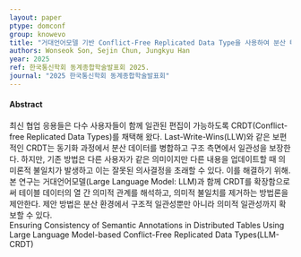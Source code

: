 ```yaml
---
layout: paper
ptype: domconf
group: knowevo
title: "거대언어모델 기반 Conflict-Free Replicated Data Type을 사용하여 분산 테이블의 의미적 어노테이션 일관성 보장"
authors: Wonseok Son, Sejin Chun, Jungkyu Han
year: 2025
ref: 한국통신학회 동계종합학술발표회 2025.
journal: "2025 한국통신학회 동계종합학술발표회"
---
```


<h4><span class="badge badge-info">Abstract</span></h4>
최신 협업 응용들은 다수 사용자들이 함께 일관된 편집이 가능하도록 CRDT(Conflict-free Replicated Data Types)를 채택해 왔다. Last-Write-Wins(LLW)와 같은 보편적인 CRDT는 동기화 과정에서 분산 데이터를 병합하고 구조 측면에서 일관성을 보장한다. 하지만, 기존 방법은 다른 사용자가 같은 의미이지만 다른 내용을 업데이트할 때 의미론적 불일치가 발생하고 이는 잘못된 의사결정을 초래할 수 있다. 이를 해결하기 위해. 본 연구는 거대언어모델(Large Language Model: LLM)과 함께 CRDT를 확장함으로써 테이블 데이터의 열 간 의미적 관계를 해석하고, 의미적 불일치를 제거하는 방법론을 제안한다. 제안 방법은 분산 환경에서 구조적 일관성뿐만 아니라 의미적 일관성까지 확보할 수 있다.
<div class="alert alert-warning" role="alert">
   Ensuring Consistency of Semantic Annotations in Distributed Tables Using Large Language Model-based Conflict-Free Replicated Data Types(LLM-CRDT)
</div>